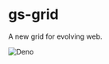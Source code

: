 # gs-grid
A new grid for evolving web.

![Deno](https://github.com/ganesh-vellanki/gs-grid/workflows/Deno/badge.svg?branch=master)